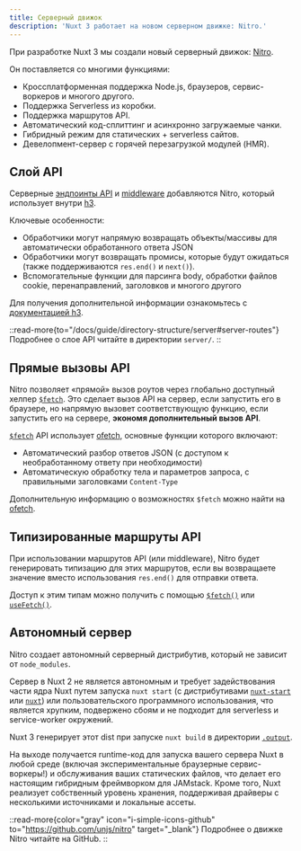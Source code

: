 ```yaml
---
title: Серверный движок
description: 'Nuxt 3 работает на новом серверном движке: Nitro.'
---
```


При разработке Nuxt 3 мы создали новый серверный движок: [Nitro](https://nitro.unjs.io).

Он поставляется со многими функциями:

- Кроссплатформенная поддержка Node.js, браузеров, сервис-воркеров и многого другого.
- Поддержка Serverless из коробки.
- Поддержка маршрутов API.
- Автоматический код-сплиттинг и асинхронно загружаемые чанки.
- Гибридный режим для статических + serverless сайтов.
- Девелопмент-сервер с горячей перезагрузкой модулей (HMR).

## Слой API

Серверные [эндпоинты API](/docs/guide/directory-structure/server#api-routes) и [middleware](/docs/guide/directory-structure/server#server-middleware) добавляются Nitro, который использует внутри [h3](https://github.com/unjs/h3).

Ключевые особенности:

- Обработчики могут напрямую возвращать объекты/массивы для автоматически обработанного ответа JSON
- Обработчики могут возвращать промисы, которые будут ожидаться (также поддерживаются `res.end()` и `next()`).
- Вспомогательные функции для парсинга body, обработки файлов cookie, перенаправлений, заголовков и многого другого

Для получения дополнительной информации ознакомьтесь с [документацией h3](https://github.com/unjs/h3).

::read-more{to="/docs/guide/directory-structure/server#server-routes"}
Подробнее о слое API читайте в директории `server/`.
::

## Прямые вызовы API

Nitro позволяет «прямой» вызов роутов через глобально доступный хелпер [`$fetch`](/docs/api/utils/dollarfetch). Это сделает вызов API на сервер, если запустить его в браузере, но напрямую вызовет соответствующую функцию, если запустить его на сервере, **экономя дополнительный вызов API**.

[`$fetch`](/docs/api/utils/dollarfetch) API использует [ofetch](https://github.com/unjs/ofetch), основные функции которого включают:

- Автоматический разбор ответов JSON (с доступом к необработанному ответу при необходимости)
- Автоматическую обработку тела и параметров запроса, с правильными заголовками `Content-Type`

Дополнительную информацию о возможностях `$fetch` можно найти на [ofetch](https://github.com/unjs/ofetch).

## Типизированные маршруты API

При использовании маршрутов API (или middleware), Nitro будет генерировать типизацию для этих маршрутов, если вы возвращаете значение вместо использования `res.end()` для отправки ответа.

Доступ к этим типам можно получить с помощью [`$fetch()`](/docs/api/utils/dollarfetch) или [`useFetch()`](/docs/api/composables/use-fetch).

## Автономный сервер

Nitro создает автономный серверный дистрибутив, который не зависит от `node_modules`.

Сервер в Nuxt 2 не является автономным и требует задействования части ядра Nuxt путем запуска `nuxt start` (с дистрибутивами [`nuxt-start`](https://www.npmjs.com/package/nuxt-start) или [`nuxt`](https://www.npmjs.com/package/nuxt)) или пользовательского программного использования, что является хрупким, подвержено сбоям и не подходит для serverless и service-worker окружений.

Nuxt 3 генерирует этот dist при запуске `nuxt build` в директории [`.output`](/docs/guide/directory-structure/output).

На выходе получается runtime-код для запуска вашего сервера Nuxt в любой среде (включая экспериментальные браузерные сервис-воркеры!) и обслуживания ваших статических файлов, что делает его настоящим гибридным фреймворком для JAMstack. Кроме того, Nuxt реализует собственный уровень хранения, поддерживая драйверы с несколькими источниками и локальные ассеты.

::read-more{color="gray" icon="i-simple-icons-github" to="https://github.com/unjs/nitro" target="_blank"}
Подробнее о движке Nitro читайте на GitHub.
::
